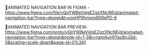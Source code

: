 📁ANIMATED NAVIGATION BAR IN FIGMA - https://www.figma.com/file/yQnYWBeVidgEZgzXNcNEjd/animated-navigation-bar?type=design&t=voxHP9hmem80RpPD-6 

📁ANIMATED NAVIGATION BAR PREVIEW- https://www.figma.com/proto/yQnYWBeVidgEZgzXNcNEjd/animated-navigation-bar?type=design&node-id=1-3&t=namAuir6Yaz8nJQd-0&scaling=scale-down&page-id=0%3A1
